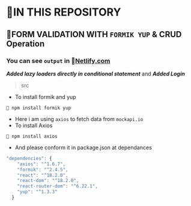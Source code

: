 # 🎯IN THIS REPOSITORY
## 📝FORM VALIDATION WITH `FORMIK YUP` & CRUD Operation
### You can see `output` in 📍[Netlify.com](https://formik-yup-and-crud-by-arun.netlify.app/)

***Added lazy loaders directly in conditional statement*** and ***Added Login*** 
>src 

+ To install formik and yup 
```
📎 npm install formik yup 
```
+ Here i am using `axios` to fetch data from `mockapi.io`
+ To install Axios 
```
📎 npm install axios   
```
+ And please conform it in package.json at dependances
```javascript
"dependencies": {
    "axios": "^1.6.7",
    "formik": "^2.4.5",
    "react": "^18.2.0",
    "react-dom": "^18.2.0",
    "react-router-dom": "^6.22.1",
    "yup": "^1.3.3"
  }
```

